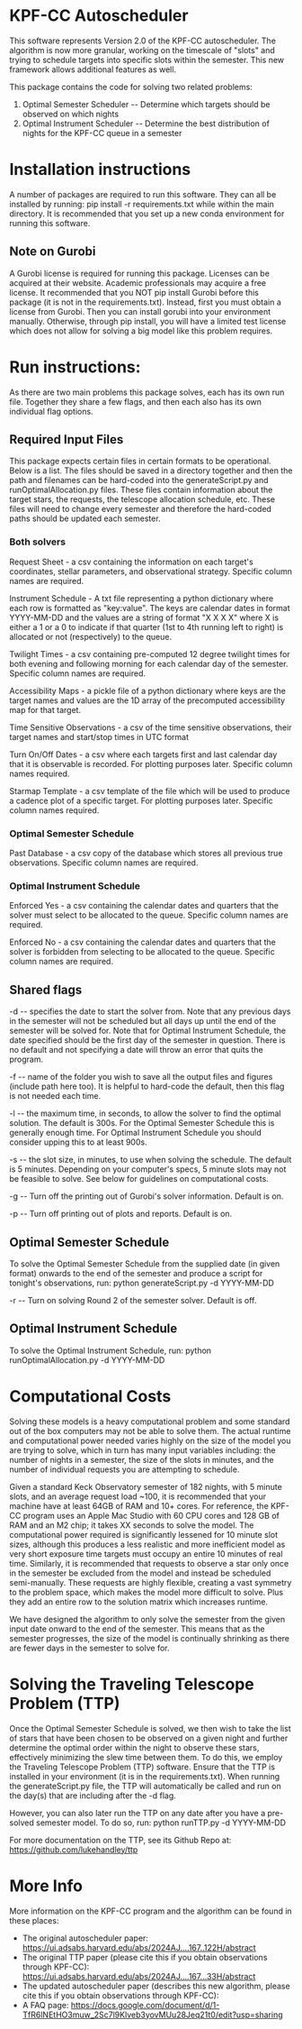 # KPF-CC Autoscheduler
This software represents Version 2.0 of the KPF-CC autoscheduler. The algorithm is now more granular, working on the timescale of "slots" and trying to schedule targets into specific slots within the semester. This new framework allows additional features as well.

This package contains the code for solving two related problems:
1. Optimal Semester Scheduler -- Determine which targets should be observed on which nights
2. Optimal Instrument Scheduler -- Determine the best distribution of nights for the KPF-CC queue in a semester

# Installation instructions
A number of packages are required to run this software. They can all be installed by running:
pip install -r requirements.txt
while within the main directory. It is recommended that you set up a new conda environment for running this software.

## Note on Gurobi
A Gurobi license is required for running this package. Licenses can be acquired at their website. Academic professionals may acquire a free license. It recommended that you NOT pip install Gurobi before this package (it is not in the requirements.txt). Instead, first you must obtain a license from Gurobi. Then you can install gorubi into your environment manually. Otherwise, through pip install, you will have a limited test license which does not allow for solving a big model like this problem requires.

# Run instructions:
As there are two main problems this package solves, each has its own run file. Together they share a few flags, and then each also has its own individual flag options.

## Required Input Files
This package expects certain files in certain formats to be operational. Below is a list. The files should be saved in a directory together and then the path and filenames can be hard-coded into the generateScript.py and runOptimalAllocation.py files. These files contain information about the target stars, the requests, the telescope allocation schedule, etc. These files will need to change every semester and therefore the hard-coded paths should be updated each semester.

### Both solvers
Request Sheet - a csv containing the information on each target's coordinates, stellar parameters, and observational strategy. Specific column names are required.

Instrument Schedule - A txt file representing a python dictionary where each row is formatted as "key:value". The keys are calendar dates in format YYYY-MM-DD and the values are a string of format "X X X X" where X is either a 1 or a 0 to indicate if that quarter (1st to 4th running left to right) is allocated or not (respectively) to the queue.

Twilight Times - a csv containing pre-computed 12 degree twilight times for both evening and following morning for each calendar day of the semester. Specific column names are required.

Accessibility Maps - a pickle file of a python dictionary where keys are the target names and values are the 1D array of the precomputed accessibility map for that target.

Time Sensitive Observations - a csv of the time sensitive observations, their target names and start/stop times in UTC format

Turn On/Off Dates - a csv where each targets first and last calendar day that it is observable is recorded. For plotting purposes later. Specific column names required.

Starmap Template - a csv template of the file which will be used to produce a cadence plot of a specific target. For plotting purposes later. Specific column names required.

### Optimal Semester Schedule
Past Database - a csv copy of the database which stores all previous true observations. Specific column names are required.

### Optimal Instrument Schedule
Enforced Yes - a csv containing the calendar dates and quarters that the solver must select to be allocated to the queue. Specific column names are required.

Enforced No - a csv containing the calendar dates and quarters that the solver is forbidden from selecting to be allocated to the queue. Specific column names are required.

## Shared flags
-d -- specifies the date to start the solver from. Note that any previous days in the semester will not be scheduled but all days up until the end of the semester will be solved for. Note that for Optimal Instrument Schedule, the date specified should be the first day of the semester in question. There is no default and not specifying a date will throw an error that quits the program.

-f -- name of the folder you wish to save all the output files and figures (include path here too). It is helpful to hard-code the default, then this flag is not needed each time.

-l -- the maximum time, in seconds, to allow the solver to find the optimal solution. The default is 300s. For the Optimal Semester Schedule this is generally enough time. For Optimal Instrument Schedule you should consider upping this to at least 900s.

-s -- the slot size, in minutes, to use when solving the schedule. The default is 5 minutes. Depending on your computer's specs, 5 minute slots may not be feasible to solve. See below for guidelines on computational costs.

-g -- Turn off the printing out of Gurobi's solver information. Default is on.

-p -- Turn off printing out of plots and reports. Default is on.

## Optimal Semester Schedule
To solve the Optimal Semester Schedule from the supplied date (in given format) onwards to the end of the semester and produce a script for tonight's observations, run: python generateScript.py -d YYYY-MM-DD

-r -- Turn on solving Round 2 of the semester solver. Default is off.

## Optimal Instrument Schedule
To solve the Optimal Instrument Schedule, run: python runOptimalAllocation.py -d YYYY-MM-DD

# Computational Costs
Solving these models is a heavy computational problem and some standard out of the box computers may not be able to solve them. The actual runtime and computational power needed varies highly on the size of the model you are trying to solve, which in turn has many input variables including: the number of nights in a semester, the size of the slots in minutes, and the number of individual requests you are attempting to schedule.

Given a standard Keck Observatory semester of 182 nights, with 5 minute slots, and an average request load ~100, it is recommended that your machine have at least 64GB of RAM and 10+ cores. For reference, the KPF-CC program uses an Apple Mac Studio with 60 CPU cores and 128 GB of RAM and an M2 chip; it takes XX seconds to solve the model. The computational power required is significantly lessened for 10 minute slot sizes, although this produces a less realistic and more inefficient model as very short exposure time targets must occupy an entire 10 minutes of real time. Similarly, it is recommended that requests to observe a star only once in the semester be excluded from the model and instead be scheduled semi-manually. These requests are highly flexible, creating a vast symmetry to the problem space, which makes the model more difficult to solve. Plus they add an entire row to the solution matrix which increases runtime.

We have designed the algorithm to only solve the semester from the given input date onward to the end of the semester. This means that as the semester progresses, the size of the model is continually shrinking as there are fewer days in the semester to solve for.

# Solving the Traveling Telescope Problem (TTP)
Once the Optimal Semester Schedule is solved, we then wish to take the list of stars that have been chosen to be observed on a given night and further determine the optimal order within the night to observe these stars, effectively minimizing the slew time between them. To do this, we employ the Traveling Telescope Problem (TTP) software. Ensure that the TTP is installed in your environment (it is in the requirements.txt). When running the generateScript.py file, the TTP will automatically be called and run on the day(s) that are including after the -d flag.

However, you can also later run the TTP on any date after you have a pre-solved semester model. To do so, run: python runTTP.py -d YYYY-MM-DD

For more documentation on the TTP, see its Github Repo at: https://github.com/lukehandley/ttp

# More Info
More information on the KPF-CC program and the algorithm can be found in these places:
- The original autoscheduler paper: https://ui.adsabs.harvard.edu/abs/2024AJ....167..122H/abstract
- The original TTP paper (please cite this if you obtain observations through KPF-CC):  https://ui.adsabs.harvard.edu/abs/2024AJ....167...33H/abstract
- The updated autoscheduler paper (describes this new algorithm, please cite this if you obtain observations through KPF-CC):
- A FAQ page: https://docs.google.com/document/d/1-TfR6lNEtHO3muw_2Sc7l9Klveb3yovMUu28Jeq21t0/edit?usp=sharing
